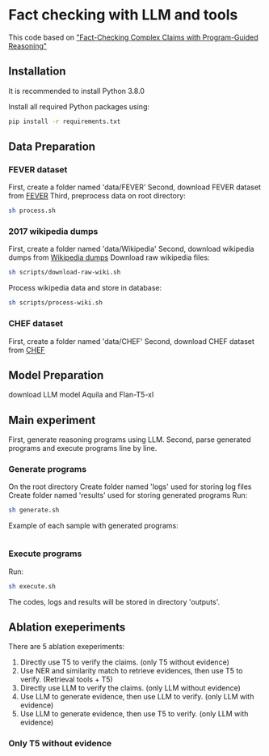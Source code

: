 # Fact checking with LLM and tools

This code based on ["Fact-Checking Complex Claims with Program-Guided Reasoning"](https://github.com/mbzuai-nlp/ProgramFC/tree/main)

## Installation

It is recommended to install Python 3.8.0

Install all required Python packages using:
```bash
pip install -r requirements.txt
```

## Data Preparation

### FEVER dataset

First, create a folder named 'data/FEVER'
Second, download FEVER dataset from [FEVER](https://fever.ai/dataset/fever.html)
Third, preprocess data on root directory:
```bash
sh process.sh
```

### 2017 wikipedia dumps

First, create a folder named 'data/Wikipedia'
Second, download wikipedia dumps from [Wikipedia dumps](https://github.com/sheffieldnlp/naacl2018-fever/tree/master)
Download raw wikipedia files:
```bash
sh scripts/download-raw-wiki.sh
```

Process wikipedia data and store in database:
```bash
sh scripts/process-wiki.sh
```

### CHEF dataset

First, create a folder named 'data/CHEF'
Second, download CHEF dataset from [CHEF](https://github.com/THU-BPM/CHEF)

## Model Preparation

download LLM model Aquila and Flan-T5-xl

## Main experiment

First, generate reasoning programs using LLM. Second, parse generated programs and execute programs line by line.

### Generate programs

On the root directory
Create folder named 'logs' used for storing log files
Create folder named 'results' used for storing generated programs
Run:
```bash
sh generate.sh
```

Example of each sample with generated programs:
```json

```

### Execute programs

Run:
```bash
sh execute.sh
```

The codes, logs and results will be stored in directory 'outputs'.

## Ablation exeperiments

There are 5 ablation exeperiments:
1. Directly use T5 to verify the claims. (only T5 without evidence)
2. Use NER and similarity match to retrieve evidences, then use T5 to verify.   (Retrieval tools + T5)
3. Directly use LLM to verify the claims.    (only LLM without evidence)
4. Use LLM to generate evidence, then use LLM to verify.    (only LLM with evidence)
5. Use LLM to generate evidence, then use T5 to verify. (only LLM with evidence)

### Only T5 without evidence

```

```